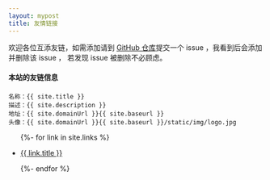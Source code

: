 ```yaml
---
layout: mypost
title: 友情链接
---
```


欢迎各位互添友链，如需添加请到 [GitHub 仓库](https://github.com/maxelblack/blog)提交一个 issue ，我看到后会添加并删除该 issue ， 若发现 issue 被删除不必顾虑。

#### 本站的友链信息

```
名称：{{ site.title }}
描述：{{ site.description }}
地址：{{ site.domainUrl }}{{ site.baseurl }}
头像：{{ site.domainUrl }}{{ site.baseurl }}/static/img/logo.jpg
```

<ul>
  {%- for link in site.links %}
  <li>
    <p><a href="{{ link.url }}" title="{{ link.desc }}" target="_blank" >{{ link.title }}</a></p>
  </li>
  {%- endfor %}
</ul>
